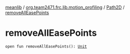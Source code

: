 [meanlib](../../index.md) / [org.team2471.frc.lib.motion_profiling](../index.md) / [Path2D](index.md) / [removeAllEasePoints](./remove-all-ease-points.md)

# removeAllEasePoints

`open fun removeAllEasePoints(): `[`Unit`](https://kotlinlang.org/api/latest/jvm/stdlib/kotlin/-unit/index.html)